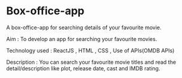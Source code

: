 # Box-office-app
A box-office-app for searching details of your favourite movie.

Aim : To develop an app for searching your favourite movies.

Technology used : ReactJS , HTML , CSS , Use of APIs(OMDB APIs)

Description : You can search your favourite movie titles and read the detail/description like plot, release date, cast and IMDB rating.
